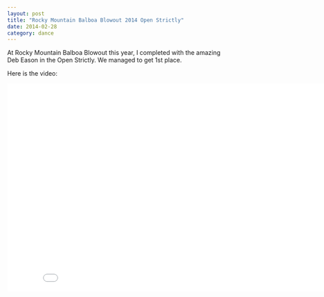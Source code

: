```yaml
---
layout: post
title: "Rocky Mountain Balboa Blowout 2014 Open Strictly"
date: 2014-02-28
category: dance
---
```


At Rocky Mountain Balboa Blowout this year, I completed with the amazing Deb Eason in the Open Strictly. We managed to get 1st place.

Here is the video:

<iframe width="853" height="480" src="//www.youtube.com/embed/2mO27kVHYA4" frameborder="0" allowfullscreen></iframe>

